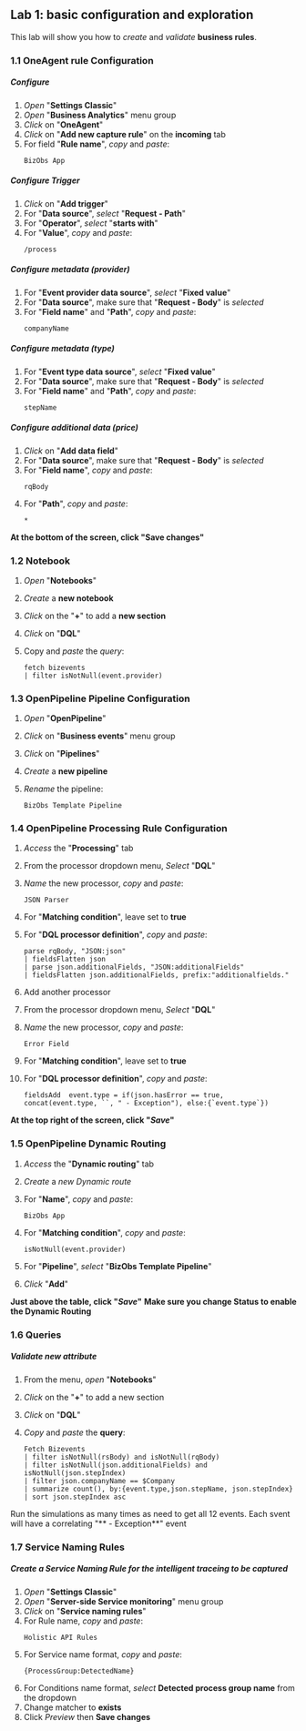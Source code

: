 ## Lab 1: basic configuration and exploration 

This lab will show you how to *create* and *validate* **business rules**. 

### 1.1 OneAgent rule Configuration

##### Configure
1.	*Open* "**Settings Classic**"
1.	*Open* "**Business Analytics**" menu group
1.	*Click* on "**OneAgent**"
1.	*Click* on "**Add new capture rule**" on the **incoming** tab
1.	For field "**Rule name**", *copy* and *paste*:
      ```
      BizObs App
      ```

##### Configure Trigger

1.	*Click* on "**Add trigger**"
1.	For "**Data source**", *select* "**Request - Path**"
1.	For "**Operator**", *select* "**starts with**"
1.	For "**Value**", *copy* and *paste*:
      ```
      /process
      ```

##### Configure metadata (provider)

1.	For "**Event provider data source**", *select* "**Fixed value**"
1.	For "**Data source**", make sure that "**Request - Body**" is *selected*
1.	For "**Field name**" and "**Path**", *copy* and *paste*:
      ```
      companyName
      ```

##### Configure metadata (type)

1.	For "**Event type data source**", *select* "**Fixed value**"
1.	For "**Data source**", make sure that "**Request - Body**" is *selected*
1.	For "**Field name**" and "**Path**", *copy* and *paste*:
      ```
      stepName
      ```

##### Configure additional data (price)

1.	*Click* on "**Add data field**"
1.	For "**Data source**", make sure that "**Request - Body**" is *selected*
1.	For "**Field name**", *copy* and *paste*:
      ```
      rqBody
      ```
1.	For "**Path**", *copy* and *paste*:
      ```
      *
      ```

**At the bottom of the screen, click "Save changes"**

### 1.2 Notebook

1.	*Open* "**Notebooks**"
1.	*Create* a **new notebook**
1.	*Click* on the "**+**" to add a **new section**
1.	*Click* on "**DQL**"
1.	Copy and *paste* the *query*:

      ```
      fetch bizevents
      | filter isNotNull(event.provider)
      ```

### 1.3 OpenPipeline Pipeline Configuration

1. *Open* "**OpenPipeline**" 
1. *Click* on "**Business events**" menu group
1. *Click* on "**Pipelines**"
1. *Create* a **new pipeline**
1. *Rename* the pipeline:

      ```
      BizObs Template Pipeline
      ```

### 1.4 OpenPipeline Processing Rule Configuration

1.	*Access* the "**Processing**" tab
1.	From the processor dropdown menu, *Select* "**DQL**" 
1.	*Name* the new processor, *copy* and *paste*:

      ```
      JSON Parser
      ```

1.	For "**Matching condition**", leave set to **true**
1.	For "**DQL processor definition**", *copy* and *paste*:

      ```
      parse rqBody, "JSON:json"
      | fieldsFlatten json
      | parse json.additionalFields, "JSON:additionalFields"
      | fieldsFlatten json.additionalFields, prefix:"additionalfields."
      ```

1.    Add another processor
1.	From the processor dropdown menu, *Select* "**DQL**" 
1.	*Name* the new processor, *copy* and *paste*:

      ```
      Error Field
      ```

1.	For "**Matching condition**", leave set to **true**
1.	For "**DQL processor definition**", *copy* and *paste*:

      ```
      fieldsAdd  event.type = if(json.hasError == true, concat(event.type, ``, " - Exception"), else:{`event.type`})
      ```

**At the top right of the screen, click "*Save*"**


### 1.5 OpenPipeline Dynamic Routing

1. *Access* the "**Dynamic routing**" tab
1. *Create* a *new Dynamic route*
1. For "**Name**", *copy* and *paste*: 

      ```
      BizObs App
      ```

1. For "**Matching condition**", *copy* and *paste*:

      ```
      isNotNull(event.provider)
      ```

1. For "**Pipeline**", *select* "**BizObs Template Pipeline**"
1. *Click* "**Add**" 

**Just above the table, click "*Save*"**
**Make sure you change Status to enable the Dynamic Routing**

### 1.6 Queries

##### Validate new attribute
1.	From the menu, *open* "**Notebooks**"
1.	*Click* on the "**+**" to add a new section
1.	*Click* on "**DQL**"
1.	*Copy* and *paste* the **query**:

      ```
      Fetch Bizevents
      | filter isNotNull(rsBody) and isNotNull(rqBody)
      | filter isNotNull(json.additionalFields) and isNotNull(json.stepIndex)
      | filter json.companyName == $Company
      | summarize count(), by:{event.type,json.stepName, json.stepIndex}
      | sort json.stepIndex asc
      ```
Run the simulations as many times as need to get all 12 events. Each svent will have a correlating "** - Exception**" event

### 1.7 Service Naming Rules

##### Create a Service Naming Rule for the intelligent traceing to be captured
1.	*Open* "**Settings Classic**"
1.	*Open* "**Server-side Service monitoring**" menu group
1.	*Click* on "**Service naming rules**"
1.    For Rule name, *copy* and *paste*:
      ```
      Holistic API Rules
      ```
1.    For Service name format, *copy* and *paste*:
      ```
      {ProcessGroup:DetectedName}
      ```
1.    For Conditions name format, *select* **Detected process group name** from the dropdown
1.    Change matcher to **exists**
1.    Click *Preview* then **Save changes**

